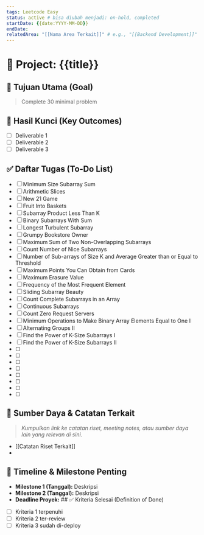 ```yaml
---
tags: Leetcode Easy
status: active # bisa diubah menjadi: on-hold, completed
startDate: {{date:YYYY-MM-DD}}
endDate: 
relatedArea: "[[Nama Area Terkait]]" # e.g., "[[Backend Development]]"
---
```


# 🚀 Project: {{title}}

## 🎯 Tujuan Utama (Goal)
> Complete 30 minimal problem
> 

## 🔑 Hasil Kunci (Key Outcomes)
- [ ] Deliverable 1
- [ ] Deliverable 2
- [ ] Deliverable 3

## ✅ Daftar Tugas (To-Do List)
- [ ] Minimum Size Subarray Sum
- [ ] Arithmetic Slices
- [ ] New 21 Game
- [ ] Fruit Into Baskets
- [ ] Subarray Product Less Than K
- [ ] Binary Subarrays With Sum
- [ ] Longest Turbulent Subarray
- [ ] Grumpy Bookstore Owner
- [ ] Maximum Sum of Two Non-Overlapping Subarrays
- [ ] Count Number of Nice Subarrays
- [ ] Number of Sub-arrays of Size K and Average Greater than or Equal to Threshold
- [ ] Maximum Points You Can Obtain from Cards
- [ ] Maximum Erasure Value
- [ ] Frequency of the Most Frequent Element
- [ ] Sliding Subarray Beauty
- [ ] Count Complete Subarrays in an Array
- [ ] Continuous Subarrays
- [ ] Count Zero Request Servers
- [ ] Minimum Operations to Make Binary Array Elements Equal to One I
- [ ] Alternating Groups II
- [ ] Find the Power of K-Size Subarrays I
- [ ] Find the Power of K-Size Subarrays II
- [ ] 
- [ ] 
- [ ] 
- [ ] 
- [ ] 
- [ ] 
- [ ] 
- [ ] 

## 🔗 Sumber Daya & Catatan Terkait
> *Kumpulkan link ke catatan riset, meeting notes, atau sumber daya lain yang relevan di sini.*
> 
- [[Catatan Riset Terkait]]
- 

## 📅 Timeline & Milestone Penting
- **Milestone 1 (Tanggal):** Deskripsi
- **Milestone 2 (Tanggal):** Deskripsi
- **Deadline Proyek:** ## ✅ Kriteria Selesai (Definition of Done)
- [ ] Kriteria 1 terpenuhi
- [ ] Kriteria 2 ter-review
- [ ] Kriteria 3 sudah di-deploy